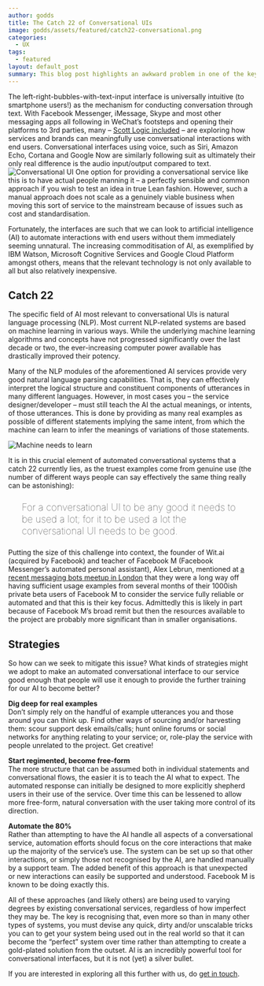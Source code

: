 ```yaml
---
author: godds
title: The Catch 22 of Conversational UIs
image: godds/assets/featured/catch22-conversational.png
categories:
  - UX
tags:
  - featured
layout: default_post
summary: This blog post highlights an awkward problem in one of the key building blocks of an automated conversational UI and suggests a few strategies for how to deal with it.
---
```


The left-right-bubbles-with-text-input interface is universally intuitive (to smartphone users!) as the mechanism for conducting conversation through text.  With Facebook Messenger, iMessage, Skype and most other messaging apps all following in WeChat’s footsteps and opening their platforms to 3rd parties, many – [Scott Logic included](http://blog.scottlogic.com/2016/05/18/make-banking-talk.html) – are exploring how services and brands can meaningfully use conversational interactions with end users.  Conversational interfaces using voice, such as Siri, Amazon Echo, Cortana and Google Now are similarly following suit as ultimately their only real difference is the audio input/output compared to text.
<img class="aligncenter" src="{{ site.github.url }}/godds/assets/conversational-ui.png" alt="Conversational UI" />
One option for providing a conversational service like this is to have actual people manning it &ndash; a perfectly sensible and common approach if you wish to test an idea in true Lean fashion.  However, such a manual approach does not scale as a genuinely viable business when moving this sort of service to the mainstream because of issues such as cost and standardisation.

Fortunately, the interfaces are such that we can look to artificial intelligence (AI) to automate interactions with end users without them immediately seeming unnatural. The increasing commoditisation of AI, as exemplified by IBM Watson, Microsoft Cognitive Services and Google Cloud Platform amongst others, means that the relevant technology is not only available to all but also relatively inexpensive.

## Catch 22

The specific field of AI most relevant to conversational UIs is natural language processing (NLP). Most current NLP-related systems are based on machine learning in various ways. While the underlying machine learning algorithms and concepts have not progressed significantly over the last decade or two, the ever-increasing computer power available has drastically improved their potency.

Many of the NLP modules of the aforementioned AI services provide very good natural language parsing capabilities. That is, they can effectively interpret the logical structure and constituent components of utterances in many different languages. However, in most cases you &ndash; the service designer/developer &ndash; must still teach the AI the actual meanings, or intents, of those utterances. This is done by providing as many real examples as possible of different statements implying the same intent, from which the machine can learn to infer the meanings of variations of those statements.

<img class="aligncenter" src="{{ site.github.url }}/godds/assets/thick-robot.png" alt="Machine needs to learn" />

It is in this crucial element of automated conversational systems that a catch 22 currently lies, as the truest examples come from genuine use (the number of different ways people can say effectively the same thing really can be astonishing):

<p style="font-size: 140%; font-weight: 100; margin: 1.2em 1.4em;">
For a conversational UI to be any good it needs to be used a lot; for it to be used a lot the conversational UI needs to be good.
</p>

Putting the size of this challenge into context, the founder of Wit.ai (acquired by Facebook) and teacher of Facebook M (Facebook Messenger’s automated personal assistant), Alex Lebrun, mentioned at [a recent messaging bots meetup in London](http://www.meetup.com/Messaging-Bots-London/events/231040163/) that they were a long way off having sufficient usage examples from several months of their 1000ish private beta users of Facebook M to consider the service fully reliable or automated and that this is their key focus. Admittedly this is likely in part because of Facebook M’s broad remit but then the resources available to the project are probably more significant than in smaller organisations.

## Strategies

So how can we seek to mitigate this issue? What kinds of strategies might we adopt to make an automated conversational interface to our service good enough that people will use it enough to provide the further training for our AI to become better?

**Dig deep for real examples**  
Don’t simply rely on the handful of example utterances you and those around you can think up. Find other ways of sourcing and/or harvesting them: scour support desk emails/calls; hunt online forums or social networks for anything relating to your service; or, role-play the service with people unrelated to the project. Get creative!

**Start regimented, become free-form**  
The more structure that can be assumed both in individual statements and conversational flows, the easier it is to teach the AI what to expect. The automated response can initially be designed to more explicitly shepherd users in their use of the service. Over time this can be lessened to allow more free-form, natural conversation with the user taking more control of its direction.

**Automate the 80%**  
Rather than attempting to have the AI handle all aspects of a conversational service, automation efforts should focus on the core interactions that make up the majority of the service’s use. The system can be set up so that other interactions, or simply those not recognised by the AI, are handled manually by a support team. The added benefit of this approach is that unexpected or new interactions can easily be supported and understood. Facebook M is known to be doing exactly this.

All of these approaches (and likely others) are being used to varying degrees by existing conversational services, regardless of how imperfect they may be. The key is recognising that, even more so than in many other types of systems, you must devise any quick, dirty and/or unscalable tricks you can to get your system being used out in the real world so that it can become the “perfect” system over time rather than attempting to create a gold-plated solution from the outset. AI is an incredibly powerful tool for conversational interfaces, but it is not (yet) a silver bullet.

If you are interested in exploring all this further with us, do <a href="mailto:enquiries@scottlogic.co.uk?subject=Conversational%20Commerce">get in touch</a>.
